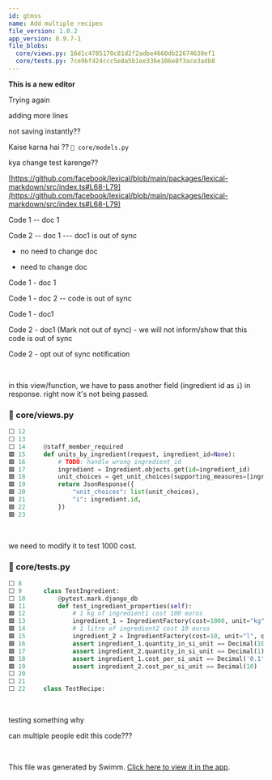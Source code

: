 ```yaml
---
id: gtmss
name: Add multiple recipes
file_version: 1.0.2
app_version: 0.9.7-1
file_blobs:
  core/views.py: 16d1c4785170c81d2f2adbe4660db22674630ef1
  core/tests.py: 7ce9bf424ccc5e8a5b1ee336e106e8f3ace3adb8
---
```


**This is a new editor**

Trying again

adding more lines

not saving instantly??

Kaise karna hai ?? `📄 core/models.py`

kya change test karenge??




[https://github.com/facebook/lexical/blob/main/packages/lexical-markdown/src/index.ts#L68-L79](https://github.com/facebook/lexical/blob/main/packages/lexical-markdown/src/index.ts#L68-L79)

Code 1 -- doc 1

Code 2 -- doc 1 --- doc1 is out of sync

*   no need to change doc
    
*   need to change doc
    




Code 1 - doc 1

Code 1 - doc 2 -- code is out of sync




Code 1 - doc1

Code 2 - doc1 (Mark not out of sync) - we will not inform/show that this code is out of sync

Code 2 - opt out of sync notification

<br/>

in this view/function, we have to pass another field (ingredient id as `i`) in response. right now it's not being passed.
<!-- NOTE-swimm-snippet: the lines below link your snippet to Swimm -->
### 📄 core/views.py
```python
⬜ 12     
⬜ 13     
⬜ 14     @staff_member_required
🟩 15     def units_by_ingredient(request, ingredient_id=None):
🟩 16         # TODO: handle wrong ingredient_id
🟩 17         ingredient = Ingredient.objects.get(id=ingredient_id)
🟩 18         unit_choices = get_unit_choices(supporting_measures=[ingredient.measure_obj])
🟩 19         return JsonResponse({
🟩 20             "unit_choices": list(unit_choices),
🟩 21             "i": ingredient.id,
🟩 22         })
🟩 23     
```

<br/>

we need to modify it to test 1000 cost.
<!-- NOTE-swimm-snippet: the lines below link your snippet to Swimm -->
### 📄 core/tests.py
```python
⬜ 8      
⬜ 9      class TestIngredient:
⬜ 10         @pytest.mark.django_db
🟩 11         def test_ingredient_properties(self):
🟩 12             # 1 kg of ingredient1 cost 100 euros
🟩 13             ingredient_1 = IngredientFactory(cost=1000, unit="kg", quantity=1)
🟩 14             # 1 litre of ingredient2 cost 10 euros
🟩 15             ingredient_2 = IngredientFactory(cost=10, unit="l", quantity=1)
🟩 16             assert ingredient_1.quantity_in_si_unit == Decimal(10000)
🟩 17             assert ingredient_2.quantity_in_si_unit == Decimal(1)
🟩 18             assert ingredient_1.cost_per_si_unit == Decimal('0.1')
🟩 19             assert ingredient_2.cost_per_si_unit == Decimal(10)
⬜ 20     
⬜ 21     
⬜ 22     class TestRecipe:
```

<br/>

testing something why




can multiple people edit this code???




<br/>

This file was generated by Swimm. [Click here to view it in the app](https://app.swimm.io/repos/Z2l0aHViJTNBJTNBcmVjaXBlcyUzQSUzQWFudWppc20=/docs/gtmss).